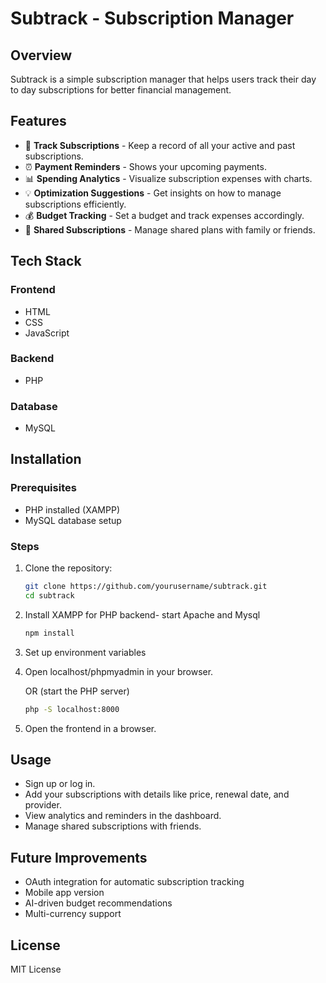 # Subtrack - Subscription Manager

## Overview
Subtrack is a simple subscription manager that helps users track their day to day subscriptions for better financial management.

## Features
- 📌 **Track Subscriptions** - Keep a record of all your active and past subscriptions.
- ⏰ **Payment Reminders** - Shows your upcoming payments. 
- 📊 **Spending Analytics** - Visualize subscription expenses with charts.
- 💡 **Optimization Suggestions** - Get insights on how to manage subscriptions efficiently.
- 💰 **Budget Tracking** - Set a budget and track expenses accordingly.
- 👥 **Shared Subscriptions** - Manage shared plans with family or friends.

## Tech Stack
### Frontend
- HTML
- CSS
- JavaScript

### Backend
- PHP 

### Database
- MySQL

## Installation
### Prerequisites
- PHP installed (XAMPP) 
- MySQL database setup

### Steps
1. Clone the repository:
   ```sh
   git clone https://github.com/yourusername/subtrack.git
   cd subtrack
   ```
2. Install XAMPP for PHP backend- start Apache and Mysql
   ```sh
   npm install
   ```
3. Set up environment variables 
4. Open localhost/phpmyadmin in your browser.
   
   OR (start the PHP server)
   ```sh
   php -S localhost:8000
   ```
5. Open the frontend in a browser.

## Usage
- Sign up or log in.
- Add your subscriptions with details like price, renewal date, and provider.
- View analytics and reminders in the dashboard.
- Manage shared subscriptions with friends.

## Future Improvements
- OAuth integration for automatic subscription tracking
- Mobile app version
- AI-driven budget recommendations
- Multi-currency support

## License
MIT License

